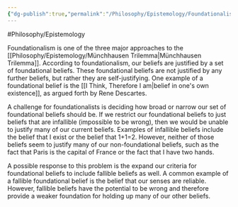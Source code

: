 ```yaml
---
{"dg-publish":true,"permalink":"/Philosophy/Epistemology/Foundationalism/","created":"2024-07-07T04:11:13.965-04:00","updated":"2024-11-11T00:21:48.430-05:00"}
---
```



#Philosophy/Epistemology 

Foundationalism is one of the three major approaches to the [[Philosophy/Epistemology/Münchhausen Trilemma\|Münchhausen Trilemma]].  According to foundationalism, our beliefs are justified by a set of foundational beliefs. These foundational beliefs are not justified by any further beliefs, but rather they are self-justifying. One example of a foundational belief is the [[I Think, Therefore I am\|belief in one's own existence]], as argued forth by Rene Descartes.

A challenge for foundationalists is deciding how broad or narrow our set of foundational beliefs should be. If we restrict our foundational beliefs to just beliefs that are infallible (impossible to be wrong), then we would be unable to justify many of our current beliefs. Examples of infallible beliefs include the belief that I exist or the belief that 1+1=2. However, neither of those beliefs seem to justify many of our non-foundational beliefs, such as the fact that Paris is the capital of France or the fact that I have two hands.

A possible response to this problem is the expand our criteria for foundational beliefs to include fallible beliefs as well. A common example of a fallible foundational belief is the belief that our senses are reliable. However, fallible beliefs have the potential to be wrong and therefore provide a weaker foundation for holding up many of our other beliefs.
